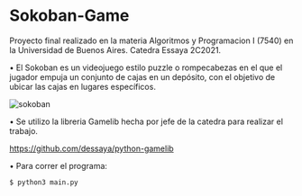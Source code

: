 # Sokoban-Game
Proyecto final realizado en la materia Algoritmos y Programacion I (7540) en la Universidad de Buenos Aires. Catedra Essaya 2C2021.

•  El Sokoban es un videojuego estilo puzzle o rompecabezas en el que el jugador empuja un conjunto de cajas en un depósito, con el objetivo de ubicar las cajas en lugares específicos.

![sokoban](https://github.com/Cristhian-Noriega/Sokoban/assets/113368548/3179d41c-bedf-4099-8645-732106ca9a67)

• Se utilizo la libreria Gamelib hecha por jefe de la catedra para realizar el trabajo.

https://github.com/dessaya/python-gamelib

• Para correr el programa:

```
$ python3 main.py 
```




